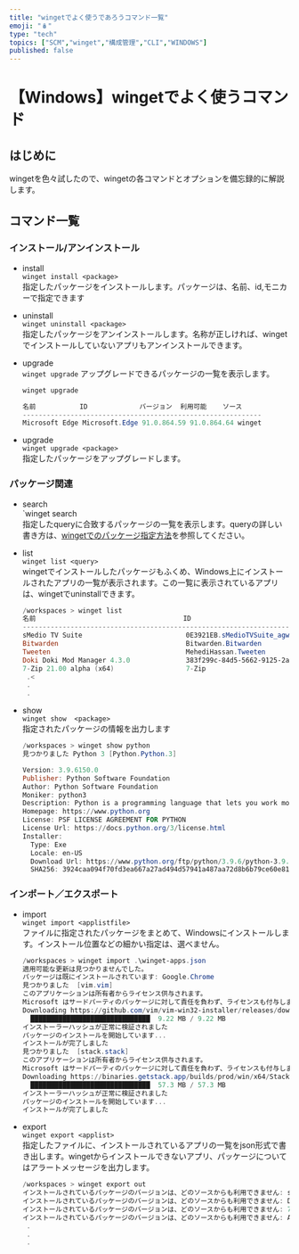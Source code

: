 ```yaml
---
title: "wingetでよく使うであろうコマンド一覧"
emoji: "🪆"
type: "tech" 
topics: ["SCM","winget","構成管理","CLI","WINDOWS"]
published: false
---
```


# 【Windows】wingetでよく使うコマンド

## はじめに

wingetを色々試したので、wingetの各コマンドとオプションを備忘録的に解説します。

## コマンド一覧

### インストール/アンインストール

- install  
  `winget install <package>`  
  指定したパッケージをインストールします。パッケージは、名前、id,モニカーで指定できます


- uninstall  
  `winget uninstall <package>`  
  指定したパッケージをアンインストールします。名称が正しければ、wingetでインストールしていないアプリもアンインストールできます。


- upgrade  
  `winget upgrade`
  アップグレードできるパッケージの一覧を表示します。

  ```powershell
  winget upgrade
  
  名前           ID             バージョン  利用可能    ソース
  ------------------------------------------------------------
  Microsoft Edge Microsoft.Edge 91.0.864.59 91.0.864.64 winget
  
  ```


- upgrade <package>  
   `winget upgrade <package>`  
   指定したパッケージをアップグレードします。



### パッケージ関連

- search  
  `winget search <query>  
  指定したqueryに合致するパッケージの一覧を表示します。queryの詳しい書き方は、[wingetでのパッケージ指定方法](/atsushifx/articles/winget-help-query)を参照してください。


- list  
   `winget list <query>`  
   wingetでインストールしたパッケージもふくめ、Windows上にインストールされたアプリの一覧が表示されます。この一覧に表示されているアプリは、wingetでuninstallできます。
   ``` powershell
   /workspaces > winget list
   名前                                     ID                                        バージョン        利用可能    ソース
   -----------------------------------------------------------------------------------------------------------------------
   sMedio TV Suite                          0E3921EB.sMedioTVSuite_agwrg61xdd7p4      1.1.0.29
   Bitwarden                                Bitwarden.Bitwarden                       1.27.0
   Tweeten                                  MehediHassan.Tweeten                      5.3.0
   Doki Doki Mod Manager 4.3.0              383f299c-84d5-5662-9125-2abaa1144a56      4.3.0
   7-Zip 21.00 alpha (x64)                  7-Zip                                     21.00 alpha
    .<
    .
    .
   
   ```


- show  
   `winget show  <package>`  
   指定されたパッケージの情報を出力します
   ``` powershell
   /workspaces > winget show python
   見つかりました Python 3 [Python.Python.3]
   
   Version: 3.9.6150.0
   Publisher: Python Software Foundation
   Author: Python Software Foundation
   Moniker: python3
   Description: Python is a programming language that lets you work more quickly and integrate your systems more effectively.
   Homepage: https://www.python.org
   License: PSF LICENSE AGREEMENT FOR PYTHON
   License Url: https://docs.python.org/3/license.html
   Installer:
     Type: Exe
     Locale: en-US
     Download Url: https://www.python.org/ftp/python/3.9.6/python-3.9.6-amd64.exe
     SHA256: 3924caa094f70fd3ea667a27ad494d57941a487aa72d8b6b79ce60e81f1e497c
   
   ```



### インポート／エクスポート

- import  
  `winget import <applistfile>`  
  ファイルに指定されたパッケージをまとめて、Windowsにインストールします。インストール位置などの細かい指定は、選べません。

  ```powershell
  /workspaces > winget import .\winget-apps.json
  適用可能な更新は見つかりませんでした。
  パッケージは既にインストールされています: Google.Chrome
  見つかりました  [vim.vim]
  このアプリケーションは所有者からライセンス供与されます。
  Microsoft はサードパーティのパッケージに対して責任を負わず、ライセンスも付与しません。
  Downloading https://github.com/vim/vim-win32-installer/releases/download/v8.2.3113/gvim_8.2.3113_x64_signed.exe
    ██████████████████████████████  9.22 MB / 9.22 MB
  インストーラーハッシュが正常に検証されました
  パッケージのインストールを開始しています...
  インストールが完了しました
  見つかりました  [stack.stack]
  このアプリケーションは所有者からライセンス供与されます。
  Microsoft はサードパーティのパッケージに対して責任を負わず、ライセンスも付与しません。
  Downloading https://binaries.getstack.app/builds/prod/win/x64/Stack%20Setup%203.30.4-x64.exe
    ██████████████████████████████  57.3 MB / 57.3 MB
  インストーラーハッシュが正常に検証されました
  パッケージのインストールを開始しています...
  インストールが完了しました
  
  ```


- export  
  `winget export <applist>`  
  指定したファイルに、インストールされているアプリの一覧をjson形式で書き出します。wingetからインストールできないアプリ、パッケージについてはアラートメッセージを出力します。
  ``` powershell
  /workspaces > winget export out
  インストールされているパッケージのバージョンは、どのソースからも利用できません: sMedio TV Suite
  インストールされているパッケージのバージョンは、どのソースからも利用できません: Doki Doki Mod Manager 4.3.0
  インストールされているパッケージのバージョンは、どのソースからも利用できません: 7-Zip 21.00 alpha (x64)
  インストールされているパッケージのバージョンは、どのソースからも利用できません: Adobe Photoshop Express : 画像エディター、調整、フィルター、効果、境界線
   .
   .
   .
  ```

